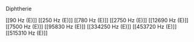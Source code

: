 Diphtherie

[[90 Hz (E)]]
[[250 Hz (E)]]
[[780 Hz (E)]]
[[2750 Hz (E)]]
[[12690 Hz (E)]]
[[7500 Hz (E)]]
[[95830 Hz (E)]]
[[334250 Hz (E)]]
[[453720 Hz (E)]]
[[515310 Hz (E)]]